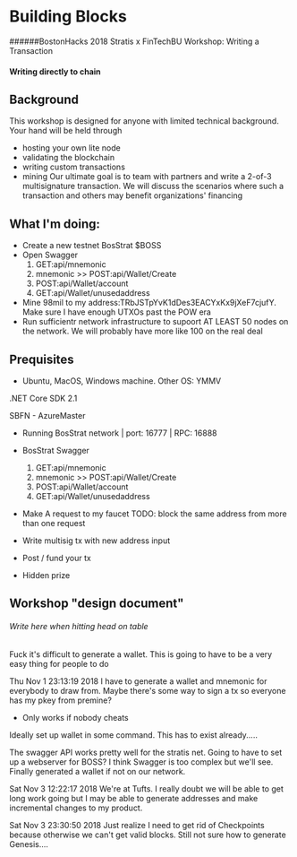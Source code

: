 # Building Blocks
######BostonHacks 2018 Stratis x FinTechBU Workshop: Writing a Transaction
#### Writing directly to chain


## Background
This workshop is designed for anyone with limited technical background. Your hand will be held through
* hosting your own lite node
* validating the blockchain
* writing custom transactions
* mining
Our ultimate goal is to team with partners and write a 2-of-3 multisignature transaction. We will discuss the scenarios where such a transaction and others may benefit organizations' financing

## What I'm doing:
* Create a new testnet BosStrat $BOSS
* Open Swagger
	1. GET:api/mnemonic
	2. mnemonic >> POST:api/Wallet/Create 
	3. POST:api/Wallet/account
	4. GET:api/Wallet/unusedaddress
* Mine 98mil to my address:TRbJSTpYvK1dDes3EACYxKx9jXeF7cjufY. Make sure I have enough UTXOs past the POW era
* Run sufficientr network infrastructure to supoort AT LEAST 50 nodes on the network. We will probably have more like 100 on the real deal

## Prequisites
* Ubuntu, MacOS, Windows machine. Other OS: YMMV

.NET Core SDK 2.1

SBFN - AzureMaster
* Running BosStrat network | port: 16777 | RPC: 16888
* BosStrat Swagger
	1. GET:api/mnemonic
	2. mnemonic >> POST:api/Wallet/Create 
	3. POST:api/Wallet/account
	4. GET:api/Wallet/unusedaddress

* Make A request to my faucet TODO: block the same address from more than one request

* Write multisig tx with new address input
* Post / fund your tx

* Hidden prize
 
## Workshop "design document"
###### Write here when hitting head on table
Fuck it's difficult to generate a wallet. This is going to have to be a very easy thing for people to do


Thu Nov  1 23:13:19 2018
I have to generate a wallet and mnemonic for everybody to draw from. Maybe there's some way to sign a tx so everyone has my pkey from premine?
* Only works if nobody cheats

Ideally set up wallet in some command. This has to exist already.....

The swagger API works pretty well for the stratis net. Going to have to set up a webserver for BOSS? I think Swagger is too complex but we'll see. Finally generated a wallet if not on our network.


Sat Nov  3 12:22:17 2018
We're at Tufts. I really doubt we will be able to get long work going but I may be able to generate addresses and make incremental changes to my product.


Sat Nov  3 23:30:50 2018
Just realize I need to get rid of Checkpoints because otherwise we can't get valid blocks. Still not sure how to generate Genesis....
